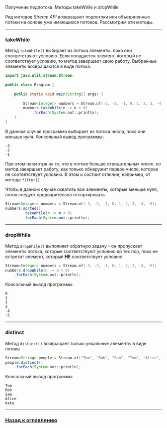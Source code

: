 Получение подпотока. Методы takeWhile и dropWhile
   
Ряд методов _Stream API_ возвращают подпотоки или объединенные потоки на основе уже имеющихся потоков.
Рассмотрим эти методы.

---

### takeWhile

Метод `takeWhile()` выбирает из потока элементы, пока они соответствуют условию.
Если попадается элемент, который не соответствует условию, то метод завершает свою работу.
Выбранные элементы возвращаются в виде потока.

```java
import java.util.stream.Stream;
 
public class Program {
  
    public static void main(String[] args) {
          
        Stream<Integer> numbers = Stream.of(-3, -2, -1, 0, 1, 2, 3, -4, -5);
        numbers.takeWhile(n -> n < 0)
            .forEach(System.out::println);
    }
}
```

В данном случае программа выбирает из потока числа, пока они меньше нуля.
Консольный вывод программы:

```
-3
-2
-1
```

При этом несмотря на то, что в потоке больше отрицательных чисел, но метод завершает работу,
как только обнаружит первое число, которое не соответствует условию.
В этом и состоит отличие, например, от метода `filter()`

Чтобы в данном случае охватить все элементы, которые меньше нуля, поток следует предварительно отсортировать

```java
Stream<Integer> numbers = Stream.of(-3, -2, -1, 0, 1, 2, 3, -4, -5);
numbers.sorted()
        .takeWhile(n -> n < 0)
        .forEach(System.out::println);
```

---

### dropWhile

Метод `dropWhile()` выполняет обратную задачу - он пропускает элементы потока, которые соответствуют условию до тех пор,
пока не встретит элемент, который **НЕ** соответствует условию

```java
Stream<Integer> numbers = Stream.of(-3, -2, -1, 0, 1, 2, 3, -4, -5);
numbers.dropWhile(n -> n < 0)
    .forEach(System.out::println);
```

Консольный вывод программы:

```
0
1
2
3
-4
-5
```

---

### distinct

Метод `distinct()` возвращает только ункальные элементы в виде потока

```java
Stream<String> people = Stream.of("Tom", "Bob", "Sam", "Tom", "Alice", "Kate", "Sam");
people.distinct()
    .forEach(System.out::println);
```

Консольный вывод программы:

```
Tom
Bob
Sam
Alice
Kate
```

---

### [Назад к оглавлению](../../README.md)